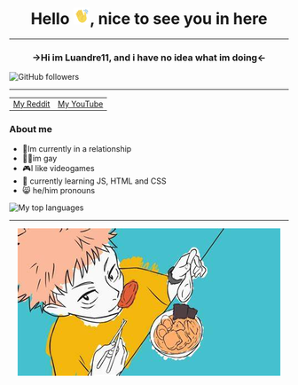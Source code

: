<h1 align="center"> Hello <img src="https://github.com/Luandre11/Luandre11/blob/main/images/handHi-unscreen.gif" alt="Wavy Hand" width="30px">, nice to see you in here </h1>

<hr>
<h3 align="center"> <b> →Hi im Luandre11, and i have no idea what im doing← </b> </h3>

![GitHub followers](https://img.shields.io/github/followers/Luandre11?style=social)

<hr>

<table align="center">
  <td>
   <a rel="author" href="https://www.reddit.com/user/Luandre11/">My Reddit </a>
 </td>
 <td>
  <a rel="author" href="https://www.youtube.com/channel/UC-o20NCT7w7Kyc0tLDIw9Pg">My YouTube </a>
 </td>
</table>


 ### About me
- 🙂Im currently in a relationship 
- 🏳️‍🌈im gay
- 🎮I like videogames
- 🌱 currently learning JS, HTML and CSS
- 😸 he/him pronouns


<img src="https://github-readme-stats.vercel.app/api/top-langs/?username=Luandre11&theme=radical" alt="My top languages">


<hr>
<p align="center">
   <img src="https://github.com/Luandre11/Luandre11/blob/main/images/ending_jujutsu.jpeg" alt="dumbImage">
</p>
 
